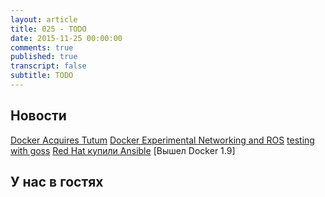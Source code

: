 ```yaml
---
layout: article
title: 025 - TODO
date: 2015-11-25 00:00:00
comments: true
published: true
transcript: false
subtitle: TODO
---
```


## Новости

[Docker Acquires Tutum](http://blog.docker.com/2015/10/docker-acquires-tutum/)
[Docker Experimental Networking and ROS](http://toddsampson.com/post/131227320927/docker-experimental-networking-and-ros)
[testing with goss](http://www.unixdaemon.net/tools/testing-with-goss.html)
[Red Hat купили Ansible](http://www.redhat.com/en/about/press-releases/red-hat-acquire-it-automation-and-devops-leader-ansible)
[Вышел Docker 1.9]

## У нас в гостях
